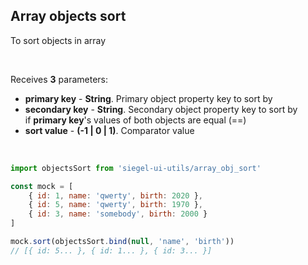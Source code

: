 ## Array objects sort

To sort objects in array

<br />

Receives **3** parameters:
- **primary key** - **String**. Primary object property key to sort by
- **secondary key** - **String**. Secondary object property key to sort by<br />
    if **primary key**'s values of both objects are equal (==)
- **sort value** - **(-1 | 0 | 1)**. Comparator value

<br />

```js
import objectsSort from 'siegel-ui-utils/array_obj_sort'

const mock = [
    { id: 1, name: 'qwerty', birth: 2020 },
    { id: 5, name: 'qwerty', birth: 1970 },
    { id: 3, name: 'somebody', birth: 2000 }
]

mock.sort(objectsSort.bind(null, 'name', 'birth'))
// [{ id: 5... }, { id: 1... }, { id: 3... }]
```